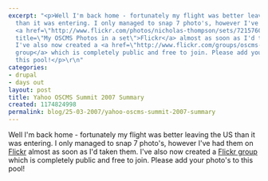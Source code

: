 ```yaml
---
excerpt: "<p>Well I'm back home - fortunately my flight was better leaving the US
  than it was entering. I only managed to snap 7 photo's, however I've had them on
  <a href=\"http://www.flickr.com/photos/nicholas-thompson/sets/72157600018023805/\"
  title=\"My OSCMS Photos in a set\">Flickr</a> almost as soon as I'd taken them.
  I've also now created a <a href=\"http://www.flickr.com/groups/oscms-2007/\">Flickr
  group</a> which is completely public and free to join. Please add your photo's to
  this pool!</p>\r\n"
categories:
- drupal
- days out
layout: post
title: Yahoo OSCMS Summit 2007 Summary
created: 1174824998
permalink: blog/25-03-2007/yahoo-oscms-summit-2007-summary
---
```

<p>Well I'm back home - fortunately my flight was better leaving the US than it was entering. I only managed to snap 7 photo's, however I've had them on <a href="http://www.flickr.com/photos/nicholas-thompson/sets/72157600018023805/" title="My OSCMS Photos in a set">Flickr</a> almost as soon as I'd taken them. I've also now created a <a href="http://www.flickr.com/groups/oscms-2007/">Flickr group</a> which is completely public and free to join. Please add your photo's to this pool!</p>
<!--break-->

